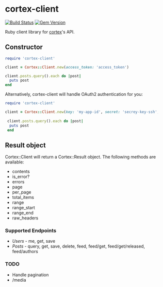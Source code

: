 # cortex-client

[![Build Status](https://travis-ci.org/cb-talent-development/cortex-client.svg)](https://travis-ci.org/cb-talent-development/cortex-client)
[![Gem Version](https://badge.fury.io/rb/cortex-client.svg)](http://badge.fury.io/rb/cortex-client)

Ruby client library for [cortex](https://github.com/cb-talent-development/cortex)'s API.

## Constructor

```ruby
require 'cortex-client'

client = Cortex::Client.new(access_token: 'access_token')

client.posts.query().each do |post|
  puts post
end
```

Alternatively, cortex-client will handle OAuth2 authentication for you:

```ruby
require 'cortex-client'

client = Cortex::Client.new(key: 'my-app-id', secret: 'secrey-key-ssh', base_url: 'base_url')
 
 client.posts.query().each do |post|
  puts post
 end
```

## Result object

Cortex::Client will return a Cortex::Result object. The following methods are available:

- contents
- is_error?
- errors
- page
- per_page
- total_items
- range
- range_start
- range_end
- raw_headers

### Supported Endpoints

- *Users* - me, get, save
- *Posts* - query, get, save, delete, feed, feed/get, feed/get/released, feed/authors

### TODO
- Handle pagination
- /media

